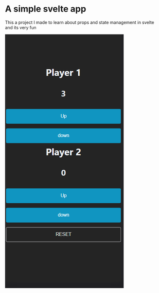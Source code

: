 # A simple svelte app 

This a project I made to learn about props and state management in svelte 
and its very fun

![image](preview.PNG)